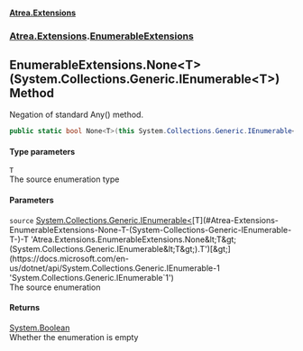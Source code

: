 #### [Atrea.Extensions](./index.md 'index')
### [Atrea.Extensions](./Atrea-Extensions.md 'Atrea.Extensions').[EnumerableExtensions](./Atrea-Extensions-EnumerableExtensions.md 'Atrea.Extensions.EnumerableExtensions')
## EnumerableExtensions.None&lt;T&gt;(System.Collections.Generic.IEnumerable&lt;T&gt;) Method
Negation of standard Any() method.  
```csharp
public static bool None<T>(this System.Collections.Generic.IEnumerable<T> source);
```
#### Type parameters
<a name='Atrea-Extensions-EnumerableExtensions-None-T-(System-Collections-Generic-IEnumerable-T-)-T'></a>
`T`  
The source enumeration type  
  
#### Parameters
<a name='Atrea-Extensions-EnumerableExtensions-None-T-(System-Collections-Generic-IEnumerable-T-)-source'></a>
`source` [System.Collections.Generic.IEnumerable&lt;](https://docs.microsoft.com/en-us/dotnet/api/System.Collections.Generic.IEnumerable-1 'System.Collections.Generic.IEnumerable`1')[T](#Atrea-Extensions-EnumerableExtensions-None-T-(System-Collections-Generic-IEnumerable-T-)-T 'Atrea.Extensions.EnumerableExtensions.None&lt;T&gt;(System.Collections.Generic.IEnumerable&lt;T&gt;).T')[&gt;](https://docs.microsoft.com/en-us/dotnet/api/System.Collections.Generic.IEnumerable-1 'System.Collections.Generic.IEnumerable`1')  
The source enumeration  
  
#### Returns
[System.Boolean](https://docs.microsoft.com/en-us/dotnet/api/System.Boolean 'System.Boolean')  
Whether the enumeration is empty  

